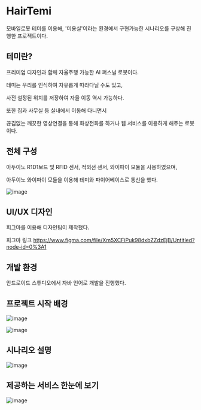 # HairTemi
 모바일로봇 테미를 이용해, '미용실'이라는 환경에서 구현가능한 시나리오를 구상해 진행한 프로젝트이다.
  
## 테미란?
 프리미엄 디자인과 함께 자율주행 가능한 AI 퍼스널 로봇이다.
 
 테미는 우리를 인식하여 자유롭게 따라다닐 수도 있고,

 사전 설정된 위치를 저장하여 자율 이동 역시 가능하다.

 또한 집과 사무실 등 실내에서 이동해 다니면서

 끊김없는 깨끗한 영상연결을 통해 화상전화를 하거나 웹 서비스를 이용하게 해주는 로봇이다.
 
## 전체 구성
 아두이노 R1D1보드 및 RFID 센서, 적외선 센서, 와이파이 모듈을 사용하였으며,
 
 아두이노 와이파이 모듈을 이용해 테미와 파이어베이스로 통신을 했다. 
 
 ![image](https://user-images.githubusercontent.com/61692372/181080083-eb348959-a43b-4982-9424-cde02595be35.png)

 
## UI/UX 디자인
피그마를 이용해 디자인팀이 제작했다.

피그마 링크
https://www.figma.com/file/Xm5XCFiPuk98dxbZZdzEjB/Untitled?node-id=0%3A1

## 개발 환경
안드로이드 스튜디오에서 자바 언어로 개발을 진행했다.
 
## 프로젝트 시작 배경
![image](https://user-images.githubusercontent.com/61692372/181079209-936db6c6-f7df-4559-b6bb-c9f70678c82b.png)

![image](https://user-images.githubusercontent.com/61692372/181078913-cd8acbb5-4c30-450f-b180-a337dcc1d098.png)

## 시나리오 설명
![image](https://user-images.githubusercontent.com/61692372/181076357-a79df6e5-e415-46ea-921e-9e63c841d8d7.png)

## 제공하는 서비스 한눈에 보기
![image](https://user-images.githubusercontent.com/61692372/181078840-22300123-7e15-4573-b6b9-3a722d15dc74.png)
